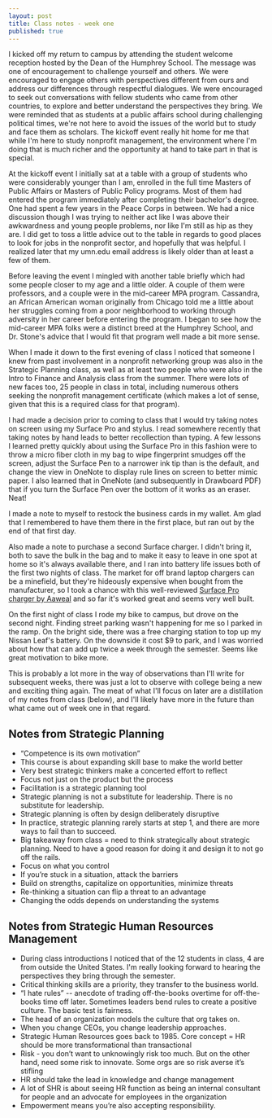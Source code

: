 ```yaml
---
layout: post
title: Class notes - week one
published: true
---
```

I kicked off my return to campus by attending the student welcome reception hosted by the Dean of the Humphrey School. The message was one of encouragement to challenge yourself and others. We were encouraged to engage others with perspectives different from ours and address our differences through respectful dialogues. We were encouraged to seek out conversations with fellow students who came from other countries, to explore and better understand the perspectives they bring. We were reminded that as students at a public affairs school during challenging political times, we're not here to avoid the issues of the world but to study and face them as scholars. The kickoff event really hit home for me that while I'm here to study nonprofit management, the environment where I'm doing that is much richer and the opportunity at hand to take part in that is special.

At the kickoff event I initially sat at a table with a group of students who were considerably younger than I am, enrolled in the full time Masters of Public Affairs or Masters of Public Policy programs. Most of them had entered the program immediately after completing their bachelor's degree. One had spent a few years in the Peace Corps in between. We had a nice discussion though I was trying to neither act like I was above their awkwardness and young people problems, nor like I'm still as hip as they are. I did get to toss a little advice out to the table in regards to good places to look for jobs in the nonprofit sector, and hopefully that was helpful. I realized later that my umn.edu email address is likely older than at least a few of them.

Before leaving the event I mingled with another table briefly which had some people closer to my age and a little older. A couple of them were professors, and a couple were in the mid-career MPA program. Cassandra, an African American woman originally from Chicago told me a little about her struggles coming from a poor neighborhood to working through adversity in her career before entering the program. I began to see how the mid-career MPA folks were a distinct breed at the Humphrey School, and Dr. Stone's advice that I would fit that program well made a bit more sense.

When I made it down to the first evening of class I noticed that someone I knew from past involvement in a nonprofit networking group was also in the Strategic Planning class, as well as at least two people who were also in the Intro to Finance and Analysis class from the summer. There were lots of new faces too, 25 people in class in total, including numerous others seeking the nonprofit management certificate (which makes a lot of sense, given that this is a required class for that program).

I had made a decision prior to coming to class that I would try taking notes on screen using my Surface Pro and stylus. I read somewhere recently that taking notes by hand leads to better recollection than typing. A few lessons I learned pretty quickly about using the Surface Pro in this fashion were to throw a micro fiber cloth in my bag to wipe fingerprint smudges off the screen, adjust the Surface Pen to a narrower ink tip than is the default, and change the view in OneNote to display rule lines on screen to better mimic paper. I also learned that in OneNote (and subsequently in Drawboard PDF) that if you turn the Surface Pen over the bottom of it works as an eraser. Neat!

I made a note to myself to restock the business cards in my wallet. Am glad that I remembered to have them there in the first place, but ran out by the end of that first day.

Also made a note to purchase a second Surface charger. I didn't bring it, both to save the bulk in the bag and to make it easy to leave in one spot at home so it's always available there, and I ran into battery life issues both of the first two nights of class. The market for off brand laptop chargers can be a minefield, but they're hideously expensive when bought from the manufacturer, so I took a chance with this well-reviewed [Surface Pro charger by Aaweal](https://www.amazon.com/Charger-Microsoft-Surface-Charging-Including/dp/B074X6KZL4/) and so far it's worked great and seems very well built.

On the first night of class I rode my bike to campus, but drove on the second night. Finding street parking wasn't happening for me so I parked in the ramp. On the bright side, there was a free charging station to top up my Nissan Leaf's battery. On the downside it cost $9 to park, and I was worried about how that can add up twice a week through the semester. Seems like great motivation to bike more.

This is probably a lot more in the way of observations than I'll write for subsequent weeks, there was just a lot to observe with college being a new and exciting thing again. The meat of what I'll focus on later are a distillation of my notes from class (below), and I'll likely have more in the future than what came out of week one in that regard.

## Notes from Strategic Planning

* “Competence is its own motivation”
* This course is about expanding skill base to make the world better
* Very best strategic thinkers make a concerted effort to reflect
* Focus not just on the product but the process
* Facilitation is a strategic planning tool
* Strategic planning is not a substitute for leadership. There is no substitute for leadership.
* Strategic planning is often by design deliberately disruptive
* In practice, strategic planning rarely starts at step 1, and there are more ways to fail than to succeed.
* Big takeaway from class = need to think strategically about strategic planning. Need to have a good reason for doing it and design it to not go off the rails.
* Focus on what you control
* If you’re stuck in a situation, attack the barriers
* Build on strengths, capitalize on opportunities, minimize threats
* Re-thinking a situation can flip a threat to an advantage
* Changing the odds depends on understanding the systems

## Notes from Strategic Human Resources Management

* During class introductions I noticed that of the 12 students in class, 4 are from outside the United States. I'm really looking forward to hearing the perspectives they bring through the semester.
* Critical thinking skills are a priority, they transfer to the business world.
* “I hate rules” -- anecdote of trading off-the-books overtime for off-the-books time off later. Sometimes leaders bend rules to create a positive culture. The basic test is fairness.
* The head of an organization models the culture that org takes on.
* When you change CEOs, you change leadership approaches.
* Strategic Human Resources goes back to 1985. Core concept = HR should be more transformational than transactional
* Risk - you don’t want to unknowingly risk too much. But on the other hand, need some risk to innovate. Some orgs are so risk averse it’s stifling
* HR should take the lead in knowledge and change management
* A lot of SHR is about seeing HR function as being an internal consultant for people and an advocate for employees in the organization
* Empowerment means you’re also accepting responsibility.
